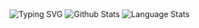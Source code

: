 <img src="https://readme-typing-svg.herokuapp.com?font=Lobster+Two&size=30&pause=1000&color=FE428E&background=141321&center=true&vCenter=true&width=250&lines=Typescript+fanatic;Javascript+enjoyer;Python+tamer;Music+listener" alt="Typing SVG"/>
<img src="https://github-readme-stats.vercel.app/api?username=M1nxy&show_icons=true&theme=radical&hide_border=true&border_radius=0" alt="Github Stats" />
<img src="https://github-readme-stats.vercel.app/api/top-langs/?username=M1nxy&hide=Shell,Procfile&theme=radical&hide_border=true&border_radius=0" alt="Language Stats" alt="Top Langs" />
